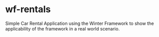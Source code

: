 # wf-rentals
Simple Car Rental Application using the Winter Framework to show the applicability of the framework in a real world scenario.
